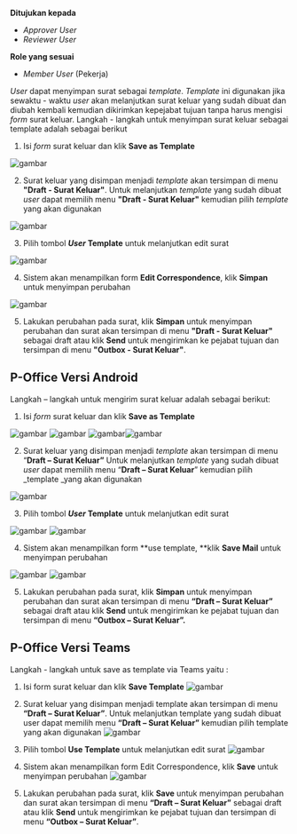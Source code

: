 **Ditujukan kepada**

- *Approver User*
- *Reviewer User*

**Role yang sesuai**

- *Member User* (Pekerja)

*User* dapat menyimpan surat sebagai *template*. *Template* ini digunakan jika sewaktu - waktu *user* akan melanjutkan surat keluar yang sudah dibuat dan diubah kembali kemudian dikirimkan kepejabat tujuan tanpa harus mengisi *form* surat keluar. Langkah - langkah untuk menyimpan surat keluar sebagai template adalah sebagai berikut

1. Isi *form* surat keluar dan klik **Save as Template**

![gambar](SuratKeluar/SK_Web/SK14.png)

2. Surat keluar yang disimpan menjadi *template* akan tersimpan di menu **"Draft - Surat Keluar"**. Untuk melanjutkan *template* yang sudah dibuat *user* dapat memilih menu **"Draft - Surat Keluar"** kemudian pilih *template* yang akan digunakan

![gambar](SuratKeluar/SK_Web/SK15.png)

3. Pilih tombol ***User* Template** untuk melanjutkan edit surat

![gambar](SuratKeluar/SK_Web/SK16.png)

4. Sistem akan menampilkan form **Edit Correspondence**, klik **Simpan** untuk menyimpan perubahan

![gambar](SuratKeluar/SK_Web/SK17.png)

5. Lakukan perubahan pada surat, klik **Simpan** untuk menyimpan perubahan dan surat akan tersimpan di menu **"Draft - Surat Keluar"** sebagai draft atau klik **Send** untuk mengirimkan ke pejabat tujuan dan tersimpan di menu **"Outbox - Surat Keluar"**.









## **P-Office Versi Android**

Langkah – langkah untuk mengirim surat keluar adalah sebagai berikut:


1. 	Isi _form_ surat keluar dan klik **Save as Template**

![gambar](SuratKeluar/SK_Android/TempSK\A01.png.jpg) ![gambar](SuratKeluar/SK_Android/TempSK\A02.jpg) ![gambar](SuratKeluar/SK_Android/TempSK\A04.jpg)![gambar](SuratKeluar/SK_Android/TempSK\A05.jpg) 

2. Surat keluar yang disimpan menjadi _template_ akan tersimpan di menu “**Draft – Surat Keluar”** Untuk melanjutkan _template_ yang sudah dibuat _user_ dapat memilih menu “**Draft – Surat Keluar**” kemudian pilih _template _yang akan digunakan
   
![gambar](SuratKeluar/SK_Android/TempSK\A06.jpg) 

3. Pilih tombol **_User_ Template** untuk melanjutkan edit surat
   
![gambar](SuratKeluar/SK_Android/TempSK\A07.jpg) ![gambar](SuratKeluar/SK_Android/TempSK\A08.jpg) 

4. Sistem akan menampilkan form **use template, **klik **Save Mail** untuk menyimpan perubahan

![gambar](SuratKeluar/SK_Android/TempSK\A09.jpg) ![gambar](SuratKeluar/SK_Android/TempSK\A10.jpg)

5. Lakukan perubahan pada surat, klik **Simpan** untuk menyimpan perubahan dan surat akan tersimpan di menu **“Draft – Surat Keluar”** sebagai draft atau klik **Send** untuk mengirimkan ke pejabat tujuan dan tersimpan di menu **“Outbox – Surat Keluar”.**
## **P-Office Versi Teams**


Langkah - langkah untuk save as template via Teams yaitu :

 1.	Isi form surat keluar dan klik **Save Template**
 ![gambar](SuratKeluar/SK_Teams/SK15.png)

 2.	Surat keluar yang disimpan menjadi template akan tersimpan di menu **“Draft – Surat Keluar”**. Untuk melanjutkan template yang sudah dibuat user dapat memilih menu **“Draft – Surat Keluar”** kemudian pilih template yang akan digunakan
 ![gambar](SuratKeluar/SK_Teams/SK16.png)

 3.	Pilih tombol **Use Template** untuk melanjutkan edit surat
 ![gambar](SuratKeluar/SK_Teams/SK17.png)

 4.	Sistem akan menampilkan form Edit Correspondence, klik **Save** untuk menyimpan perubahan
 ![gambar](SuratKeluar/SK_Teams/SK18.png)

 5.	Lakukan perubahan pada surat, klik **Save** untuk menyimpan perubahan dan surat akan tersimpan di menu **“Draft – Surat Keluar”** sebagai draft atau klik **Send** untuk mengirimkan ke pejabat tujuan dan tersimpan di menu **“Outbox – Surat Keluar”**.
